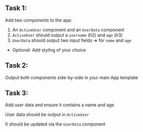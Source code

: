 ## Task 1:
Add two components to the app:
1. An `ActiveUser` component and an `UserData` component 
2. `ActiveUser` should output a `username` (h2) and `age` (h3)
3. `UserData` should output two input fields => for `name` and `age`
* Optional: Add styling of your choice

## Task 2: 
Output both components side-by-side in your main App template

## Task 3: 
Add user data and ensure it contains a name and age

User data should be output in `ActiveUser` 

It should be updated via the `UserData` component